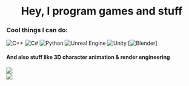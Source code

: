 <h1 align="center">Hey, I program games and stuff</h1>
<p align="left">
  
<h3 align="left">Cool things I can do:</h3>

![C++](https://img.shields.io/badge/c++-%2300599C.svg?style=for-the-badge&logo=c%2B%2B&logoColor=white) ![C#](https://img.shields.io/badge/c%23-%23239120.svg?style=for-the-badge&logo=csharp&logoColor=white) ![Python](https://img.shields.io/badge/python-3670A0?style=for-the-badge&logo=python&logoColor=ffdd54) ![Unreal Engine](https://img.shields.io/badge/unrealengine-%23313131.svg?style=for-the-badge&logo=unrealengine&logoColor=white) ![Unity](https://img.shields.io/badge/unity-%23000000.svg?style=for-the-badge&logo=unity&logoColor=white) [![Blender](https://img.shields.io/badge/Blender-%23F5792A.svg?logo=blender&logoColor=white)]

<h4 align="left">And also stuff like 3D character animation & render engineering</h4>

![](https://github-readme-stats.vercel.app/api?username=Beeeton&theme=default&hide_border=false&include_all_commits=true&count_private=true&hide_rank=true)<br/>
![](https://nirzak-streak-stats.vercel.app/?user=Beeeton&theme=default&hide_border=false)<br/>
